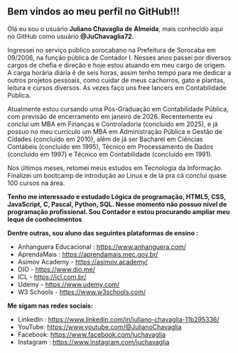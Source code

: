 
## Bem vindos ao meu perfil no GitHub!!!

Olá eu sou o usuário **Juliano Chavaglia de Almeida**, mais conhecido aqui no GitHub como usuário **@JuChavaglia72**.

Ingressei no serviço público sorocabano na Prefeitura de Sorocaba em 09/2006, na função pública de Contador I. Nesses anos passei por diversos cargos de chefia e direção e hoje estou atuando em meu cargo de origem. A carga horária diária é de seis horas, assim tenho tempo para me dedicar a outros projetos pessoais, como cuidar de meus cachorros, gato e plantas, leitura e cursos diversos. As vezes faço uns free lancers em Contabilidade Pública.

Atualmente estou cursando uma Pós-Graduação em Contabilidade Pública, com previsão de encerramento em janeiro de 2026. Recentemente eu conclui um MBA em Finanças e Controladoria (concluído em 2025), e já possuo no meu currículo um MBA em Administração Pública e Gestão de Cidades (concluido em 2010), além de já ser Bacharel em Ciências Contábeis (concluído em 1995), Técnico em Processamento de Dados (concluído em 1997) e Técnico em Contabilidade (concluído em 1991).

Nos últimos meses, retomei meus estudos em Tecnologia da Informação. Finalizei um bootcamp de introdução ao Linux e de lá pra cá conclui quase 100 cursos na área.

**Tenho me interessado e estudado Lógica de programação, HTML5, CSS, JavaScript, C, Pascal, Python, SQL. Nesse momento não possuo nível de programação profissional. Sou Contador e estou procurando ampliar meu leque de conhecimentos**

**Dentre outras, sou aluno das seguintes plataformas de ensino :**
- Anhanguera Educacional : https://www.anhanguera.com/  
- AprendaMais : https://aprendamais.mec.gov.br/
- Asimov Academy - https://asimov.academy/ 
- DIO - https://www.dio.me/
- ICL - https://icl.com.br/
- Udemy - https://www.udemy.com/
- W3 Schools - https://www.w3schools.com/

**Me sigam nas redes sociais:**
- LinkedIn : https://www.linkedin.com/in/juliano-chavaglia-11b295336/
- YouTube: https://www.youtube.com/@JulianoChavaglia
- Facebook: https://www.facebook.com/juchavaglia
- Instagram : https://www.instagram.com/juchavaglia

<!---
JuChavaglia72/JuChavaglia72 is a ✨ special ✨ repository because its `README.md` (this file) appears on your GitHub profile.
You can click the Preview link to take a look at your changes.
--->
